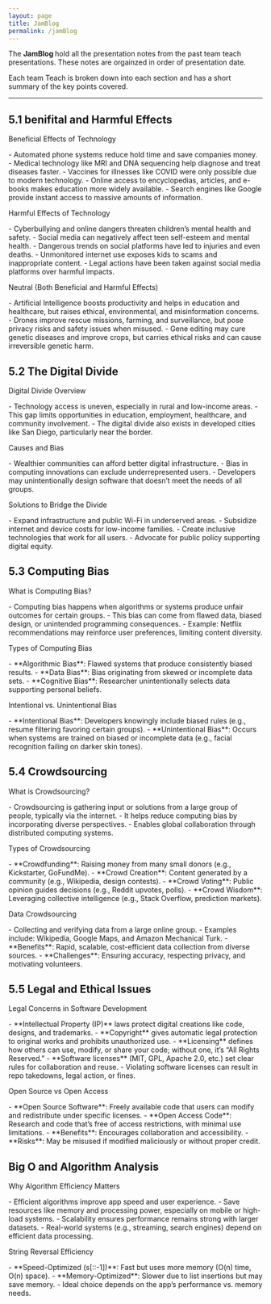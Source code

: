 ```yaml
---
layout: page
title: JamBlog
permalink: /jamBlog
---
```



<p> The <strong> JamBlog </strong> hold all the presentation notes from the past team teach presentations.
These notes are orgainzed in order of presentation date. </p>

<p> Each team Teach is broken down into each section and has a short summary of the key points covered. </p>

---

<h2> 5.1 benifital and Harmful Effects </h2>

<p> Beneficial Effects of Technology </p>
-	Automated phone systems reduce hold time and save companies money.
-	Medical technology like MRI and DNA sequencing help diagnose and treat diseases faster.
-	Vaccines for illnesses like COVID were only possible due to modern technology.
-	Online access to encyclopedias, articles, and e-books makes education more widely available.
-	Search engines like Google provide instant access to massive amounts of information.

<p>Harmful Effects of Technology </p>
-	Cyberbullying and online dangers threaten children’s mental health and safety.
-	Social media can negatively affect teen self-esteem and mental health.
-	Dangerous trends on social platforms have led to injuries and even deaths.
-	Unmonitored internet use exposes kids to scams and inappropriate content.
-	Legal actions have been taken against social media platforms over harmful impacts.

<p>Neutral (Both Beneficial and Harmful Effects) </p>
-	Artificial Intelligence boosts productivity and helps in education and healthcare, but raises ethical, environmental, and misinformation concerns.
-	Drones improve rescue missions, farming, and surveillance, but pose privacy risks and safety issues when misused.
-	Gene editing may cure genetic diseases and improve crops, but carries ethical risks and can cause irreversible genetic harm.

<h2> 5.2 The Digital Divide </h2>

<p>Digital Divide Overview</p>  
- Technology access is uneven, especially in rural and low-income areas.  
- This gap limits opportunities in education, employment, healthcare, and community involvement.  
- The digital divide also exists in developed cities like San Diego, particularly near the border.  

<p>Causes and Bias</p>  
- Wealthier communities can afford better digital infrastructure.  
- Bias in computing innovations can exclude underrepresented users.  
- Developers may unintentionally design software that doesn’t meet the needs of all groups.  

<p>Solutions to Bridge the Divide</p>  
- Expand infrastructure and public Wi-Fi in underserved areas.  
- Subsidize internet and device costs for low-income families.  
- Create inclusive technologies that work for all users.  
- Advocate for public policy supporting digital equity.  

<h2> 5.3 Computing Bias </h2>

<p>What is Computing Bias?</p>  
- Computing bias happens when algorithms or systems produce unfair outcomes for certain groups.  
- This bias can come from flawed data, biased design, or unintended programming consequences.  
- Example: Netflix recommendations may reinforce user preferences, limiting content diversity.

<p>Types of Computing Bias</p>  
- **Algorithmic Bias**: Flawed systems that produce consistently biased results.  
- **Data Bias**: Bias originating from skewed or incomplete data sets.  
- **Cognitive Bias**: Researcher unintentionally selects data supporting personal beliefs.

<p>Intentional vs. Unintentional Bias</p>  
- **Intentional Bias**: Developers knowingly include biased rules (e.g., resume filtering favoring certain groups).  
- **Unintentional Bias**: Occurs when systems are trained on biased or incomplete data (e.g., facial recognition failing on darker skin tones).  

<h2> 5.4 Crowdsourcing </h2>

<p>What is Crowdsourcing?</p>  
- Crowdsourcing is gathering input or solutions from a large group of people, typically via the internet.  
- It helps reduce computing bias by incorporating diverse perspectives.  
- Enables global collaboration through distributed computing systems.  

<p>Types of Crowdsourcing</p>  
- **Crowdfunding**: Raising money from many small donors (e.g., Kickstarter, GoFundMe).  
- **Crowd Creation**: Content generated by a community (e.g., Wikipedia, design contests).  
- **Crowd Voting**: Public opinion guides decisions (e.g., Reddit upvotes, polls).  
- **Crowd Wisdom**: Leveraging collective intelligence (e.g., Stack Overflow, prediction markets).  

<p>Data Crowdsourcing</p>  
- Collecting and verifying data from a large online group.  
- Examples include: Wikipedia, Google Maps, and Amazon Mechanical Turk.  
- **Benefits**: Rapid, scalable, cost-efficient data collection from diverse sources.  
- **Challenges**: Ensuring accuracy, respecting privacy, and motivating volunteers.  

<h2> 5.5 Legal and Ethical Issues </h2>

<p>Legal Concerns in Software Development</p>  
- **Intellectual Property (IP)** laws protect digital creations like code, designs, and trademarks.  
- **Copyright** gives automatic legal protection to original works and prohibits unauthorized use.  
- **Licensing** defines how others can use, modify, or share your code; without one, it’s “All Rights Reserved.”  
- **Software licenses** (MIT, GPL, Apache 2.0, etc.) set clear rules for collaboration and reuse.  
- Violating software licenses can result in repo takedowns, legal action, or fines.

<p>Open Source vs Open Access</p>  
- **Open Source Software**: Freely available code that users can modify and redistribute under specific licenses.  
- **Open Access Code**: Research and code that’s free of access restrictions, with minimal use limitations.  
- **Benefits**: Encourages collaboration and accessibility.  
- **Risks**: May be misused if modified maliciously or without proper credit.

<h2> Big O and Algorithm Analysis </h2>

<p>Why Algorithm Efficiency Matters</p>  
- Efficient algorithms improve app speed and user experience.  
- Save resources like memory and processing power, especially on mobile or high-load systems.  
- Scalability ensures performance remains strong with larger datasets.  
- Real-world systems (e.g., streaming, search engines) depend on efficient data processing.

<p>String Reversal Efficiency</p>  
- **Speed-Optimized (s[::-1])**: Fast but uses more memory (O(n) time, O(n) space).  
- **Memory-Optimized**: Slower due to list insertions but may save memory.  
- Ideal choice depends on the app’s performance vs. memory needs.
